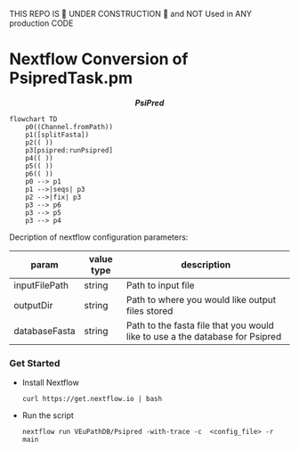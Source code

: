 THIS REPO IS 🚧 UNDER CONSTRUCTION 🚧 and NOT Used in ANY production CODE
# Nextflow Conversion of PsipredTask.pm

***<p align=center>PsiPred</p>***  
```mermaid
flowchart TD
    p0((Channel.fromPath))
    p1([splitFasta])
    p2(( ))
    p3[psipred:runPsipred]
    p4(( ))
    p5(( ))
    p6(( ))
    p0 --> p1
    p1 -->|seqs| p3
    p2 -->|fix| p3
    p3 --> p6
    p3 --> p5
    p3 --> p4
```

Decription of nextflow configuration parameters:

| param         | value type        | description  |
| ------------- | ------------- | ------------ |
| inputFilePath  | string | Path to input file |
| outputDir | string | Path to where you would like output files stored |
| databaseFasta | string | Path to the fasta file that you would like to use a the database for Psipred |

### Get Started
  * Install Nextflow
    
    `curl https://get.nextflow.io | bash`
  
  * Run the script
    
    `nextflow run VEuPathDB/Psipred -with-trace -c  <config_file> -r main`
